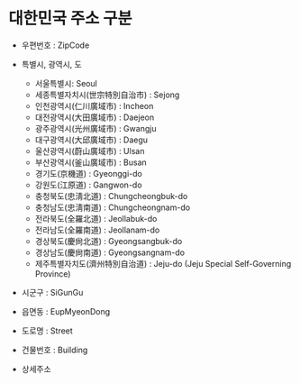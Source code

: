 # 대한민국 주소 구분

- 우편번호 : ZipCode

- 특별시, 광역시, 도
  - 서울특별시: Seoul
  - 세종특별자치시(世宗特別自治市) : Sejong
  - 인천광역시(仁川廣域市) : Incheon
  - 대전광역시(大田廣域市) : Daejeon
  - 광주광역시(光州廣域市) : Gwangju
  - 대구광역시(大邱廣域市) : Daegu
  - 울산광역시(蔚山廣域市) : Ulsan
  - 부산광역시(釜山廣域市) : Busan
  - 경기도(京機道) : Gyeonggi-do
  - 강원도(江原道) : Gangwon-do
  - 충청북도(忠淸北道) : Chungcheongbuk-do
  - 충청남도(忠淸南道) : Chungcheongnam-do
  - 전라북도(全羅北道) : Jeollabuk-do
  - 전라남도(全羅南道) : Jeollanam-do
  - 경상북도(慶尙北道) : Gyeongsangbuk-do
  - 경상남도(慶尙南道) : Gyeongsangnam-do
  - 제주특별자치도(濟州特別自治道) : Jeju-do (Jeju Special Self-Governing Province)

- 시군구 : SiGunGu
- 읍면동 : EupMyeonDong
- 도로명 : Street
- 건물번호 : Building
- 상세주소
